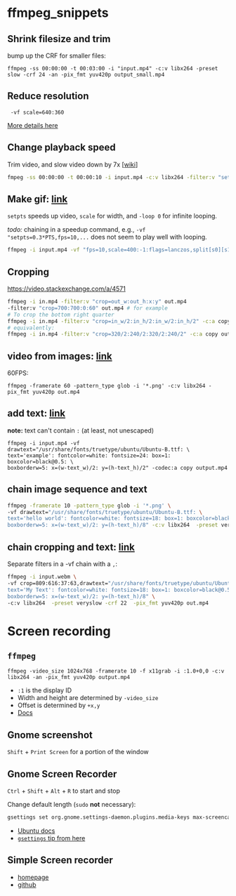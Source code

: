 # ffmpeg_snippets

## Shrink filesize and trim

bump up the CRF for smaller files:

```
ffmpeg -ss 00:00:00 -t 00:03:00 -i "input.mp4" -c:v libx264 -preset slow -crf 24 -an -pix_fmt yuv420p output_small.mp4
```

## Reduce resolution

```
 -vf scale=640:360
```

[More details here](https://trac.ffmpeg.org/wiki/Scaling)

## Change playback speed

Trim video, and slow video down by 7x [[wiki](https://trac.ffmpeg.org/wiki/How%20to%20speed%20up%20/%20slow%20down%20a%20video)]

```bash
fmpeg -ss 00:00:00 -t 00:00:10 -i input.mp4 -c:v libx264 -filter:v "setpts=7*PTS" -preset slow -crf 26 -an -pix_fmt yuv420p output.mp4
```

## Make gif: [link](https://superuser.com/questions/556029/how-do-i-convert-a-video-to-gif-using-ffmpeg-with-reasonable-quality)

`setpts` speeds up video, `scale` for width, and `-loop 0` for infinite looping.

*todo:* chaining in a speedup command, e.g., `-vf "setpts=0.3*PTS,fps=10,...` does not seem to play well with looping.

```bash
ffmpeg -i input.mp4 -vf "fps=10,scale=400:-1:flags=lanczos,split[s0][s1];[s0]palettegen[p];[s1][p]paletteuse" -loop 0 output.gif
```

## Cropping

https://video.stackexchange.com/a/4571

```bash
ffmpeg -i in.mp4 -filter:v "crop=out_w:out_h:x:y" out.mp4
-filter:v "crop=700:700:0:60" out.mp4 # for example
# To crop the bottom right quarter
ffmpeg -i in.mp4 -filter:v "crop=in_w/2:in_h/2:in_w/2:in_h/2" -c:a copy out.mp4
# equivalently:
ffmpeg -i in.mp4 -filter:v "crop=320/2:240/2:320/2:240/2" -c:a copy out.mp4
```

## video from images: [link](https://stackoverflow.com/questions/24961127/how-to-create-a-video-from-images-with-ffmpeg)

60FPS: 

```
ffmpeg -framerate 60 -pattern_type glob -i '*.png' -c:v libx264 -pix_fmt yuv420p out.mp4
```

## add text: [link](https://stackoverflow.com/a/17624103)

**note:** text can't contain `:` (at least, not unescaped) 

```
ffmpeg -i input.mp4 -vf drawtext="/usr/share/fonts/truetype/ubuntu/Ubuntu-B.ttf: \
text='example': fontcolor=white: fontsize=24: box=1: boxcolor=black@0.5: \
boxborderw=5: x=(w-text_w)/2: y=(h-text_h)/2" -codec:a copy output.mp4
```

## chain image sequence and text

```bash
ffmpeg -framerate 10 -pattern_type glob -i '*.png' \
-vf drawtext="/usr/share/fonts/truetype/ubuntu/Ubuntu-B.ttf: \
text='hello world': fontcolor=white: fontsize=18: box=1: boxcolor=black@0.5: \
boxborderw=5: x=(w-text_w)/2: y=(h-text_h)/8" -c:v libx264  -preset veryslow -crf 22  -pix_fmt yuv420p ../videoname.mp4
```

## chain cropping and text: [link](https://trac.ffmpeg.org/wiki/FilteringGuide#FiltergraphChainFilterrelationship)

Separate filters in a -vf chain with a `,`: 

```bash
ffmpeg -i input.webm \
-vf crop=809:616:37:63,drawtext="/usr/share/fonts/truetype/ubuntu/Ubuntu-B.ttf: \
text='My Text': fontcolor=white: fontsize=18: box=1: boxcolor=black@0.5: \
boxborderw=5: x=(w-text_w)/2: y=(h-text_h)/8" \
-c:v libx264  -preset veryslow -crf 22  -pix_fmt yuv420p out.mp4
```

# Screen recording

## `ffmpeg`

```
ffmpeg -video_size 1024x768 -framerate 10 -f x11grab -i :1.0+0,0 -c:v libx264 -an -pix_fmt yuv420p output.mp4
```

* `:1` is the display ID
* Width and height are determined by `-video_size`
* Offset is determined by `+x,y`
* [Docs](https://trac.ffmpeg.org/wiki/Capture/Desktop)

## Gnome screenshot

`Shift` + `Print Screen` for a portion of the window

## Gnome Screen Recorder

`Ctrl` + `Shift` + `Alt` + `R` to start and stop

Change default length (`sudo` **not** necessary):

```bash
gsettings set org.gnome.settings-daemon.plugins.media-keys max-screencast-length 45
```

* [Ubuntu docs](https://help.ubuntu.com/stable/ubuntu-help/screen-shot-record.html)
* [`gsettings` tip from here](http://antoine-schellenberger.com/linux/2014/11/03/change-default-screencast-duration-in-gnome-3.html)

## Simple Screen recorder

* [homepage](https://www.maartenbaert.be/simplescreenrecorder/)
* [github](https://github.com/MaartenBaert/ssr)
